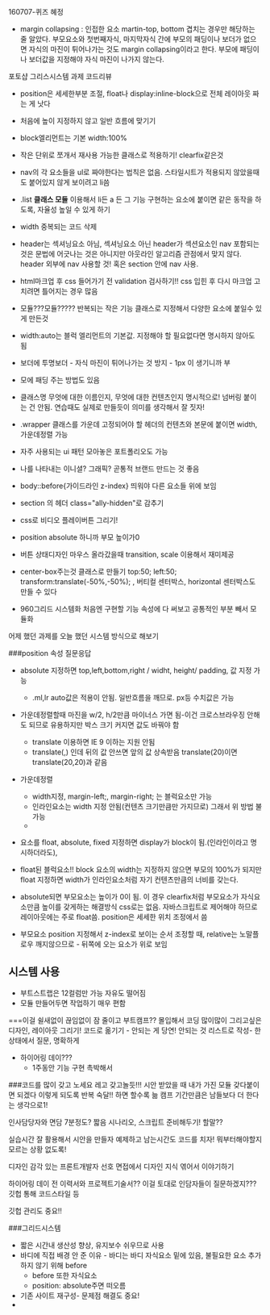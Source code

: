 160707-퀴즈
혜정
- margin collapsing : 인접한 요소 martin-top, bottom 겹치는 경우만 해당하는 줄 알았다. 부모요소와 첫번째자식, 마지막자식 간에 부모의 패딩이나 보더가 없으면 자식의 마진이 튀어나가는 것도 margin collapsing이라고 한다. 부모에 패딩이나 보더값을 지정해야 자식 마진이 나가지 않는다. 

포토샵 그리스시스템 과제 코드리뷰
- position은 세세한부분 조절, float나 display:inline-block으로 전체 레이아웃 짜는 게 낫다
- 처음에 높이 지정하지 않고 일반 흐름에 맞기기
- block엘리먼트는 기본 width:100%
- 작은 단위로 쪼개서 재사용 가능한 클래스로 적용하기! clearfix같은것
- nav의 각 요소들을 ul로 짜야한다는 법칙은 없음. 스타일시트가 적용되지 않았을때도 붙어있지 않게 보이려고 li씀
- .list **클래스 모듈** 이용해서 li든 a 든 그 기능 구현하는 요소에 붙이면 같은 동작을 하도록, 자율성 높일 수 있게 하기
- width 중복되는 코드 삭제
- header는 섹셔닝요소 아님, 섹셔닝요소 아닌 header가 섹션요소인 nav 포함되는 것은 문법에 어긋나는 것은 아니지만 아웃라인 알고리즘 관점에서 맞지 않다. header 외부에 nav 사용할 것! 혹은 section 안에 nav 사용.
- html마크업 후 css 들어가기 전 validation 검사하기!! css 입힌 후 다시 마크업 고치려면 틀어지는 경우 많음
- 모듈???모듈????? 반복되는 작은 기능 클래스로 지정해서 다양한 요소에 붙일수 있게 만든것
- width:auto는 블럭 엘리먼트의 기본값. 지정해야 할 필요없다면 명시하지 않아도 됨
- 보더에  투명보더 - 자식 마진이 튀어나가는 것 방지 - 1px 이 생기니까 부
- 모에 패딩 주는 방법도 있음
- 클래스명 무엇에 대한 이름인지, 무엇에 대한 컨텐츠인지 명시적으로! 넘버링 붙이는 건 안됨. 연습때도 실제로 만들듯이 의미를 생각해서 잘 짓자!
- .wrapper 클래스를 가운데 고정되어야 할 헤더의 컨텐츠와 본문에 붙이면 width, 가운데정렬 가능
- 자주 사용되는 ui 패턴 모아놓은 포트폴리오도 가능
- 나를 나타내는 이니셜? 그래픽? 곧통적 브랜드 만드는 것 좋음
- body::before{가이드라인 z-index} 띄워야 다른 요소들 위에 보임
- section 의 헤더 class="ally-hidden"로 감추기
- css로 비디오 플레이버튼 그리기!
- position absolute 하니까 부모 높이가0
- 버튼 상태디자인 마우스 올라갔을때 transition, scale 이용해서 재미제공
- center-box주는것 클래스로 만들기 top:50; left:50; transform:translate(-50%,-50%); , 버티컬 센터박스, horizontal 센터박스도 만들 수 있다


- 960그리드 시스템화
처음엔 구현할 기능 속성에 다 써보고 공통적인 부분 빼서 모듈화

어제 했던 과제를 오늘 했던 시스템 방식으로 해보기



###position 속성 질문응답
- absolute 지정하면 top,left,bottom,right / widht, height/ padding, 값 지정 가능 
    + .ml,lr auto값은 적용이 안됨. 일반흐름을 깨므로. px등 수치값은 가능
- 가운데정렬할때 마진을 w/2, h/2만큼 마이너스 가면 됨-이건 크로스브라우징 안해도 되므로 유용하지만 박스 크기 커지면 값도 바꿔야 함
    + translate 이용하면 IE 9 이하는 지원 안됨
    + translate(,) 인데 뒤의 값 안쓰면 앞의 값 상속받음 translate(20)이면 translate(20,20)과 같음

- 가운데정렬
    + width지정, margin-left;, margin-right; 는 블럭요소만 가능
    + 인라인요소는 width 지정 안됨(컨텐츠 크기만큼만 가지므로) 그래서 위 방법 불가능
    + 

- 요소를 float, absolute, fixed 지정하면 display가 block이 됨.(인라인이라고 명시하더라도), 
- float된 블럭요소!! block 요소의 width는 지정하지 않으면 부모의 100%가 되지만 float 지정하면 width가 인라인요소처럼 자기 컨텐츠만큼의 너비를 갖는다.
- absolute되면 부모요소는 높이가 0이 됨. 이 경우 clearfix처럼 부모요소가 자식요소만큼 높이를 갖게하는 해결방식 css로는 없음. 자바스크립트로 제어해야 하므로 레이아웃에는 주로 float씀. position은 세세한 위치 조정에서 씀
- 부모요소 position 지정해서 z-index로 보이는 순서 조정할 때, relative는 노말플로우 깨지않으므로 - 뒤쪽에 오는 요소가 위로 보임

## 시스템 사용  
- 부트스트랩은 12컬럼만 가능 자유도 떨어짐
- 모듈 만들어두면 작업하기 매우 편함 


===이걸 쉴새없이 끊임없이 잠 줄이고
부트캠프?? 몰입해서 코딩 많이많이
그리고싶은 디자인, 레이아웃 그리기!
코드로 옮기기 - 안되는 게 당연!
안되는 것 리스트로 작성- 한 상태에서 질문, 명확하게

- 하이어링 데이???
    + 1주동안 기능 구현 촉박해서

###코드를 많이 갖고 노세요 레고 갖고놀듯!!!
시안 받았을 때 내가 가진 모듈 갖다붙이면 되겠다 이렇게 되도록 반복 숙달!!
하면 할수록 늚
캠프 기간만큼은 남들보다 더 한다는 생각으로1!

인사담당자와 면담 7분정도? 짧음
시나리오, 스크립트 준비해두기! 할말??

실습시간 잘 활용해서 시안을 만들자
예제하고 남는시간도 코드를 치자!
뭐부터해야할지 모르는 상황 없도록!

디자인 감각 있는 프론트개발자 선호
 면접에서 디자인 지식 엮어서 이야기하기

 하이어링 데이 전 이력서와 프로젝트기술서?? 이걸 토대로 인담자들이 질문하겠지???
 깃헙 통해 코드스타일 등

깃헙 관리도 중요!!



###그리드시스템

- 짧은 시간내 생산성 향상, 유지보수 쉬우므로 사용
- 바디에 직접 배경 안 준 이유 - 바디는 바디 자식요소 밑에 있음, 불필요한 요소 추가하지 않기 위해 before
    + before 또한 자식요소
    + position: absolute주면 떠오름
- 기존 사이트 재구성- 문제점 해결도 중요!
- 



